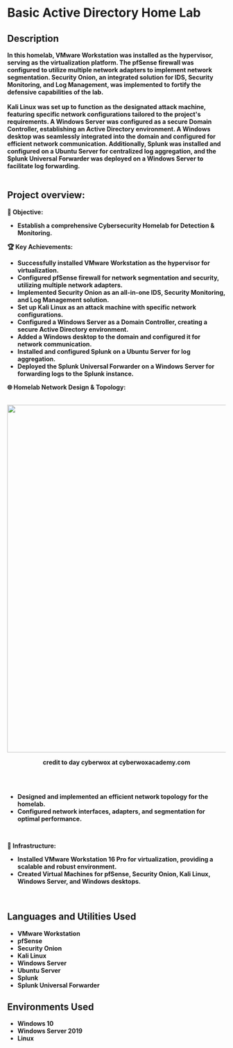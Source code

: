 <h1>Basic Active Directory Home Lab</h1>
<b>
<h2>Description</h2>
In this homelab, VMware Workstation was installed as the hypervisor, serving as the virtualization platform. The pfSense firewall was configured to utilize multiple network adapters to implement network segmentation. Security Onion, an integrated solution for IDS, Security Monitoring, and Log Management, was implemented to fortify the defensive capabilities of the lab.
<br /><br />
Kali Linux was set up to function as the designated attack machine, featuring specific network configurations tailored to the project's requirements. A Windows Server was configured as a secure Domain Controller, establishing an Active Directory environment. A Windows desktop was seamlessly integrated into the domain and configured for efficient network communication. Additionally, Splunk was installed and configured on a Ubuntu Server for centralized log aggregation, and the Splunk Universal Forwarder was deployed on a Windows Server to facilitate log forwarding.
<br />
<br />

<h2>Project overview:</h2>

<p align="center">
  
🎯 Objective:

  - Establish a comprehensive Cybersecurity Homelab for Detection & Monitoring.

🏆 Key Achievements:

  - Successfully installed VMware Workstation as the hypervisor for virtualization.
  - Configured pfSense firewall for network segmentation and security, utilizing multiple network adapters.
  - Implemented Security Onion as an all-in-one IDS, Security Monitoring, and Log Management solution.
  - Set up Kali Linux as an attack machine with specific network configurations.
  - Configured a Windows Server as a Domain Controller, creating a secure Active Directory environment.
  - Added a Windows desktop to the domain and configured it for network communication.
  - Installed and configured Splunk on a Ubuntu Server for log aggregation.
  - Deployed the Splunk Universal Forwarder on a Windows Server for forwarding logs to the Splunk instance.

🌐 Homelab Network Design & Topology:
<br/><br />

<img width="800" alt="" src="https://github.com/AlexanderStroer/Cybersecurity-Homelab/assets/122342684/27c5ff48-2f6d-4b1d-87bd-9ed527600e13">
<p align="center">
credit to day cyberwox at cyberwoxacademy.com
</p>
<br /><br />

  - Designed and implemented an efficient network topology for the homelab.
  - Configured network interfaces, adapters, and segmentation for optimal performance.
<br />

🔧 Infrastructure:

  - Installed VMware Workstation 16 Pro for virtualization, providing a scalable and robust environment.
  - Created Virtual Machines for pfSense, Security Onion, Kali Linux, Windows Server, and Windows desktops.
<br />
</b>

<h2>Languages and Utilities Used</h2>

- <b>VMware Workstation</b>
- <b>pfSense</b>
- <b>Security Onion</b>
- <b>Kali Linux</b>
- <b>Windows Server</b>
- <b>Ubuntu Server</b>
- <b>Splunk</b>
- <b>Splunk Universal Forwarder</b>

<h2>Environments Used </h2>

- <b>Windows 10</b>
- <b>Windows Server 2019</b>
- <b>Linux</b>





</p>

<!--
 ```diff
- text in red
+ text in green
! text in orange
# text in gray
@@ text in purple (and bold)@@
```
--!>
